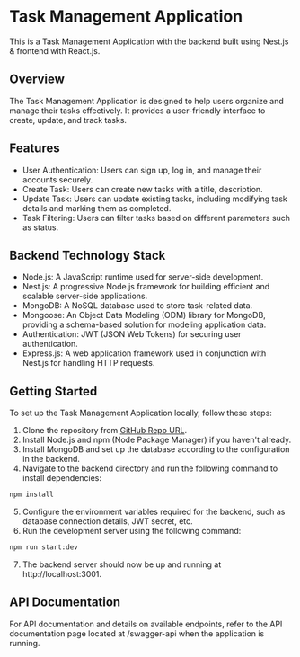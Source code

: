 # Task Management Application

This is a Task Management Application with the backend built using Nest.js & frontend with React.js.

## Overview

The Task Management Application is designed to help users organize and manage their tasks effectively. It provides a user-friendly interface to create, update, and track tasks.

## Features

- User Authentication: Users can sign up, log in, and manage their accounts securely.
- Create Task: Users can create new tasks with a title, description.
- Update Task: Users can update existing tasks, including modifying task details and marking them as completed.
- Task Filtering: Users can filter tasks based on different parameters such as status.

## Backend Technology Stack

- Node.js: A JavaScript runtime used for server-side development.
- Nest.js: A progressive Node.js framework for building efficient and scalable server-side applications.
- MongoDB: A NoSQL database used to store task-related data.
- Mongoose: An Object Data Modeling (ODM) library for MongoDB, providing a schema-based solution for modeling application data.
- Authentication: JWT (JSON Web Tokens) for securing user authentication.
- Express.js: A web application framework used in conjunction with Nest.js for handling HTTP requests.

## Getting Started

To set up the Task Management Application locally, follow these steps:

1. Clone the repository from [GitHub Repo URL](https://github.com/MrNagarOO7/task-management.git).
2. Install Node.js and npm (Node Package Manager) if you haven't already.
3. Install MongoDB and set up the database according to the configuration in the backend.
4. Navigate to the backend directory and run the following command to install dependencies:

```bash
npm install
```

5. Configure the environment variables required for the backend, such as database connection details, JWT secret, etc.
6. Run the development server using the following command:

```bash
npm run start:dev
```

7. The backend server should now be up and running at http://localhost:3001.

## API Documentation

For API documentation and details on available endpoints, refer to the API documentation page located at /swagger-api when the application is running.
